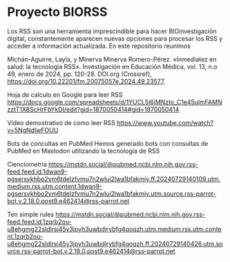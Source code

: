 # Proyecto BIORSS

Los RSS son una herramienta imprescindible para hacer BIOinvestigación digital, constantemente aparecen nuevas opciones para procesar los RSS y acceder a información actualizada. En este repositorio reunimos



Michán-Aguirre, Layla, y Minerva Minerva Romero-Pérez. «Inmediatez en salud: la tecnología RSS». Investigación en Educación Médica, vol. 13, n.o 49, enero de 2024, pp. 120-28. DOI.org (Crossref), https://doi.org/10.22201/fm.20075057e.2024.49.23577.

Hoja de calculo en Google para leer RSS 
https://docs.google.com/spreadsheets/d/1YUCL5i6jMNzto_C1e45ulmFAMNzztT1X8ScHrFbYkDI/edit?gid=1870050414#gid=1870050414

Video demostrativo de como leer RSS
https://www.youtube.com/watch?v=5NgNdIwFOUU

Bots de concultas en PubMed
Hemos generado bots con consultas de PubMed en Mastodon utilizando la tecnología de RSS

Cienciometría https://mstdn.social/@pubmed.ncbi.nlm.nih.gov.rss-feed.feed.id.1dwan9-pgsersvkhbo2vm6tdelzfvmu7n2wlui2lwa1bfakmiy.ff.20240729140109.utm.medium.rss.utm.content.1dwan9-pgsersvkhbo2vm6tdelzfvmu7n2wlui2lwa1bfakmiy.utm.source.rss-parrot-bot.v.2.18.0.post9.e462414@rss-parrot.net


Ten simple rules
https://mstdn.social/@pubmed.ncbi.nlm.nih.gov.rss-feed.feed.id.1zqrb2ou-u8ehgmg22sldlrsj45y3jpyh3uwbdjrybfg4qoqzh.utm.medium.rss.utm.content.1zqrb2ou-u8ehgmg22sldlrsj45y3jpyh3uwbdjrybfg4qoqzh.ff.20240729140426.utm.source.rss-parrot-bot.v.2.18.0.post9.e462414@rss-parrot.net
